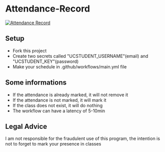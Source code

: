 # Attendance-Record

[![Attendance Record](https://github.com/DylanPerdigao/Attendance-Record/actions/workflows/main.yml/badge.svg)](https://github.com/DylanPerdigao/Attendance-Record/actions/workflows/main.yml)

## Setup
  - Fork this project
  - Create two secrets called "UCSTUDENT_USERNAME"(email) and "UCSTUDENT_KEY"(password)
  - Make your schedule in .github/workflows/main.yml file

## Some informations
  - If the attendance is already marked, it will not remove it
  - If the attendance is not marked, it will mark it
  - If the class does not exist, it will do nothing
  - The workflow can have a latency of 5-10min

## Legal Advice
I am not responsible for the fraudulent use of this program, the intention is not to forget to mark your presence in classes
